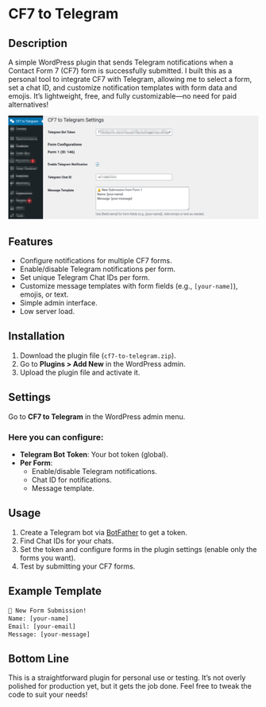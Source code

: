 # CF7 to Telegram
## Description
A simple WordPress plugin that sends Telegram notifications when a Contact Form 7 (CF7) form is successfully submitted. I built this as a personal tool to integrate CF7 with Telegram, allowing me to select a form, set a chat ID, and customize notification templates with form data and emojis. It’s lightweight, free, and fully customizable—no need for paid alternatives!

![Clear Checkout](https://raw.githubusercontent.com/Kryku/cf7-to-telegram/refs/heads/main/screenshots/cf7-to-telegram-enable.png)

## Features
* Configure notifications for multiple CF7 forms.
* Enable/disable Telegram notifications per form.
* Set unique Telegram Chat IDs per form.
* Customize message templates with form fields (e.g., `[your-name]`), emojis, or text.
* Simple admin interface.
* Low server load.

## Installation
1. Download the plugin file (`cf7-to-telegram.zip`).
2. Go to **Plugins > Add New** in the WordPress admin.
3. Upload the plugin file and activate it.

## Settings
Go to **CF7 to Telegram** in the WordPress admin menu.


### Here you can configure:
* **Telegram Bot Token**: Your bot token (global).
* **Per Form**:
  - Enable/disable Telegram notifications.
  - Chat ID for notifications.
  - Message template.

## Usage
1. Create a Telegram bot via [BotFather](https://t.me/BotFather) to get a token.
2. Find Chat IDs for your chats.
3. Set the token and configure forms in the plugin settings (enable only the forms you want).
4. Test by submitting your CF7 forms.

## Example Template
```
🎉 New Form Submission!
Name: [your-name]
Email: [your-email]
Message: [your-message]
```

## Bottom Line
This is a straightforward plugin for personal use or testing. It’s not overly polished for production yet, but it gets the job done. Feel free to tweak the code to suit your needs!
